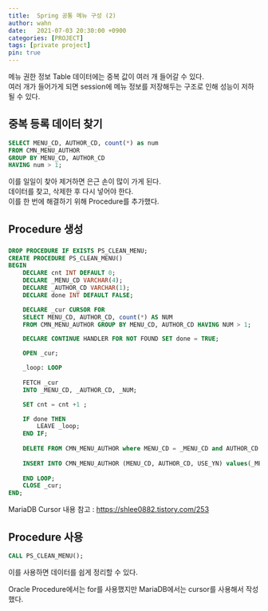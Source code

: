 ```yaml
---
title:  Spring 공통 메뉴 구성 (2)
author: wahn
date:   2021-07-03 20:30:00 +0900
categories: [PROJECT]
tags: [private project]
pin: true
---
```


메뉴 권한 정보 Table 데이터에는 중복 값이 여러 개 들어갈 수 있다.  
여러 개가 들어가게 되면 session에 메뉴 정보를 저장해두는 구조로 인해 성능이 저하될 수 있다.  

## 중복 등록 데이터 찾기
```SQL
SELECT MENU_CD, AUTHOR_CD, count(*) as num 
FROM CMN_MENU_AUTHOR
GROUP BY MENU_CD, AUTHOR_CD 
HAVING num > 1;
```

이를 일일이 찾아 제거하면 은근 손이 많이 가게 된다.  
데이터를 찾고, 삭제한 후 다시 넣어야 한다.   
이를 한 번에 해결하기 위해 Procedure를 추가했다.  

## Procedure 생성
### 

```SQL
DROP PROCEDURE IF EXISTS PS_CLEAN_MENU;
CREATE PROCEDURE PS_CLEAN_MENU()
BEGIN
	DECLARE cnt INT DEFAULT 0;
	DECLARE _MENU_CD VARCHAR(4);
	DECLARE _AUTHOR_CD VARCHAR(1);
	DECLARE done INT DEFAULT FALSE;

	DECLARE _cur CURSOR FOR 
	SELECT MENU_CD, AUTHOR_CD, count(*) AS NUM 
	FROM CMN_MENU_AUTHOR GROUP BY MENU_CD, AUTHOR_CD HAVING NUM > 1;

	DECLARE CONTINUE HANDLER FOR NOT FOUND SET done = TRUE;

	OPEN _cur;

	_loop: LOOP
	
	FETCH _cur 
	INTO _MENU_CD, _AUTHOR_CD, _NUM;

	SET cnt = cnt +1 ; 

 	IF done THEN
 		LEAVE _loop;
    END IF;
   
   	DELETE FROM CMN_MENU_AUTHOR where MENU_CD = _MENU_CD and AUTHOR_CD = _AUTHOR_CD;
   
   	INSERT INTO CMN_MENU_AUTHOR (MENU_CD, AUTHOR_CD, USE_YN) values(_MENU_CD, _AUTHOR_CD, 'Y');
   
	END LOOP;
	CLOSE _cur;
END;
```

MariaDB Cursor 내용 참고 : https://shlee0882.tistory.com/253  


## Procedure 사용
```SQL
CALL PS_CLEAN_MENU();
```

이를 사용하면 데이터를 쉽게 정리할 수 있다.  

Oracle Procedure에서는 for를 사용했지만 MariaDB에서는 cursor를 사용해서 작성했다.  